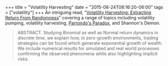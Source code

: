 +++
title = "Volatility Harvesting"
date = "2015-08-24T08:16:20-06:00"
tags = ["volatility"]
+++
An intriguing read, "[Volatility Harvesting: Extracting Return From Randomness](http://arxiv.org/abs/1508.05241)" covering a range of topics including volatility pumping, volatility harvesting, [Parrondo's Paradox](http://en.wikipedia.org/wiki/Parrondo%27s_paradox), and Shannon's Demon.
<!--more-->

> ABSTRACT. Studying Binomial as well as Normal return dynamics in discrete time, we explain how, in zero-growth environments, trading strategies can be found which generate exponential growth of wealth. We include numerical results for simulated and real world processes confirming the observed phenomena while also highlighting implicit risks.

